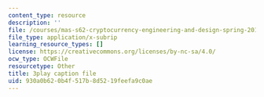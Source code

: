 ```yaml
---
content_type: resource
description: ''
file: /courses/mas-s62-cryptocurrency-engineering-and-design-spring-2018/930a0b620b4f517b8d5219feefa9c0ae_yKa-KxY-YJk.vtt
file_type: application/x-subrip
learning_resource_types: []
license: https://creativecommons.org/licenses/by-nc-sa/4.0/
ocw_type: OCWFile
resourcetype: Other
title: 3play caption file
uid: 930a0b62-0b4f-517b-8d52-19feefa9c0ae
---
```


